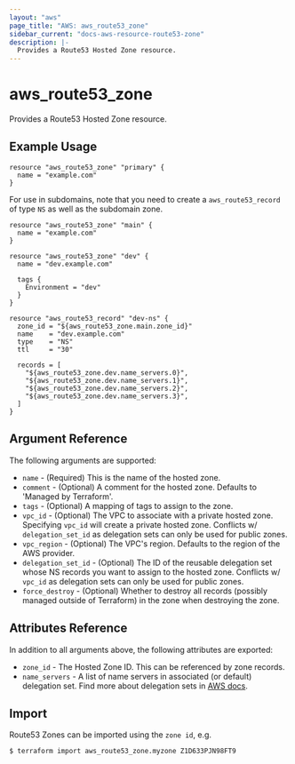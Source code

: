 ```yaml
---
layout: "aws"
page_title: "AWS: aws_route53_zone"
sidebar_current: "docs-aws-resource-route53-zone"
description: |-
  Provides a Route53 Hosted Zone resource.
---
```


# aws_route53_zone

Provides a Route53 Hosted Zone resource.

## Example Usage

```hcl
resource "aws_route53_zone" "primary" {
  name = "example.com"
}
```

For use in subdomains, note that you need to create a
`aws_route53_record` of type `NS` as well as the subdomain
zone.

```hcl
resource "aws_route53_zone" "main" {
  name = "example.com"
}

resource "aws_route53_zone" "dev" {
  name = "dev.example.com"

  tags {
    Environment = "dev"
  }
}

resource "aws_route53_record" "dev-ns" {
  zone_id = "${aws_route53_zone.main.zone_id}"
  name    = "dev.example.com"
  type    = "NS"
  ttl     = "30"

  records = [
    "${aws_route53_zone.dev.name_servers.0}",
    "${aws_route53_zone.dev.name_servers.1}",
    "${aws_route53_zone.dev.name_servers.2}",
    "${aws_route53_zone.dev.name_servers.3}",
  ]
}
```

## Argument Reference

The following arguments are supported:

* `name` - (Required) This is the name of the hosted zone.
* `comment` - (Optional) A comment for the hosted zone. Defaults to 'Managed by Terraform'.
* `tags` - (Optional) A mapping of tags to assign to the zone.
* `vpc_id` - (Optional) The VPC to associate with a private hosted zone. Specifying `vpc_id` will create a private hosted zone.
  Conflicts w/ `delegation_set_id` as delegation sets can only be used for public zones.
* `vpc_region` - (Optional) The VPC's region. Defaults to the region of the AWS provider.
* `delegation_set_id` - (Optional) The ID of the reusable delegation set whose NS records you want to assign to the hosted zone.
  Conflicts w/ `vpc_id` as delegation sets can only be used for public zones.
* `force_destroy` - (Optional) Whether to destroy all records (possibly managed outside of Terraform)
  in the zone when destroying the zone.

## Attributes Reference

In addition to all arguments above, the following attributes are exported:

* `zone_id` - The Hosted Zone ID. This can be referenced by zone records.
* `name_servers` - A list of name servers in associated (or default) delegation set.
  Find more about delegation sets in [AWS docs](https://docs.aws.amazon.com/Route53/latest/APIReference/actions-on-reusable-delegation-sets.html).


## Import

Route53 Zones can be imported using the `zone id`, e.g.

```
$ terraform import aws_route53_zone.myzone Z1D633PJN98FT9
```

